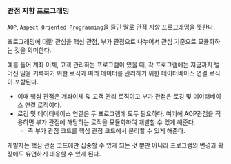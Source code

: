 ### 관점 지향 프로그래밍

`AOP`, `Aspect Oriented Programming`을 줄인 말로 관점 지향 프로그래밍을 뜻한다.

프로그래밍에 대환 관심을 핵심 관점, 부가 관점으로 나누어서 관심 기준으로 모듈화하는 것을 의미한다.

예를 들어 계좌 이체, 고객 관리하는 프로그램이 있을 때, 각 프로그램에는 지금까지 벌어진 일을 기록하기 위한 로직과 여러 데이터를 관리하기 위한 데이터베이스 연결 로직이 포함된다.
- 이때 핵심 관점은 계좌이체 및 고객 관리 로직이고 부가 관점은 로깅 및 데이터베이스 연결 로직이다.
- 로깅 및 데이터베이스 연결은 두 프로그램에 모두 필요하다. 여기에 AOP관점을 적용하면 부가 관점에 해당하는 로직을 묘듈화하여 개발할 수 있게 해준다.
  - 즉 부가 관점 코드를 핵심 관점 코드에서 분리할 수 있게 해준다.

개발자는 핵심 관점 코드에만 집중할 수 있게 되는 것 뿐만 아니라 프로그램의 변경과 확장에도 유연하게 대응할 수 있게 된다.
